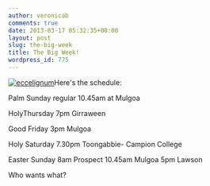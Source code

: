 ```yaml
---
author: veronicab
comments: true
date: 2013-03-17 05:32:35+00:00
layout: post
slug: the-big-week
title: The Big Week!
wordpress_id: 775
---
```


[![eccelignum](http://repleatur.net/wp-content/uploads/2012/04/eccelignum-150x150.jpg)](http://repleatur.net/wp-content/uploads/2012/04/eccelignum.jpg)Here's the schedule:

Palm Sunday
regular 10.45am at Mulgoa

HolyThursday
7pm Girraween

Good Friday
3pm Mulgoa

Holy Saturday
7.30pm Toongabbie- Campion College

Easter Sunday
8am Prospect
10.45am Mulgoa
5pm Lawson

Who wants what?
